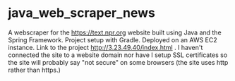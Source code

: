 # java_web_scraper_news
A webscraper for the https://text.npr.org website built using Java and the Spring Framework. Project setup with Gradle. Deployed on an AWS EC2 instance. Link to the project http://3.23.49.40/index.html . I haven't connected the site to a website domain nor have I setup SSL certificates so the site will probably say "not secure" on some browsers (the site uses http rather than https.)
